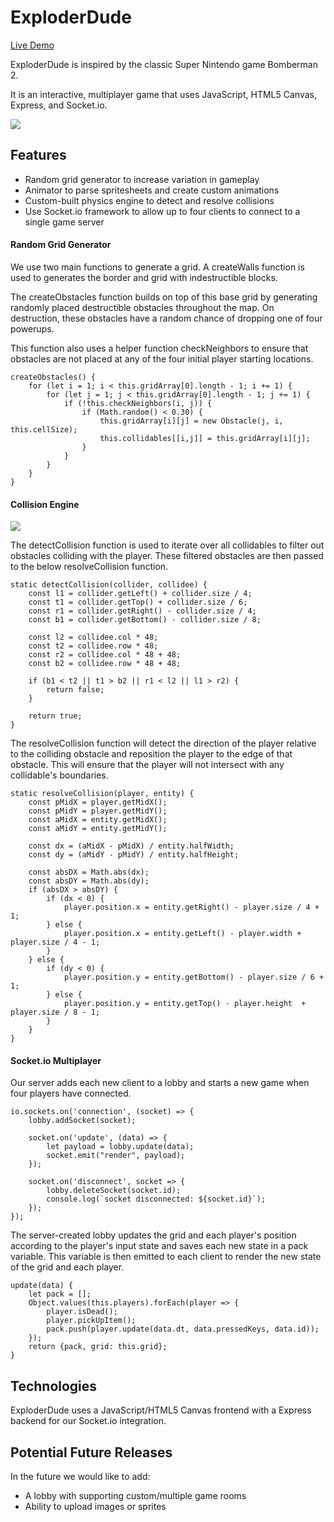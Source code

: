 # ExploderDude

[Live Demo](http://exploder-dude.herokuapp.com)

ExploderDude is inspired by the classic Super Nintendo game Bomberman 2. 

It is an interactive, multiplayer game that uses JavaScript, HTML5 Canvas, Express, and Socket.io. 

![](./public/assets/readme/exploderdudeSmaller.gif)

## Features
* Random grid generator to increase variation in gameplay
* Animator to parse spritesheets and create custom animations
* Custom-built physics engine to detect and resolve collisions
* Use Socket.io framework to allow up to four clients to connect to a single game server

#### Random Grid Generator

We use two main functions to generate a grid. A createWalls function is used to generates the border and grid with indestructible blocks. 

The createObstacles function builds on top of this base grid by generating randomly placed destructible obstacles throughout the map. On destruction, these obstacles have a random chance of dropping one of four powerups.

This function also uses a helper function checkNeighbors to ensure that obstacles are not placed at any of the four initial player starting locations.

```
createObstacles() {
    for (let i = 1; i < this.gridArray[0].length - 1; i += 1) {
        for (let j = 1; j < this.gridArray[0].length - 1; j += 1) {
            if (!this.checkNeighbors(i, j)) {
                if (Math.random() < 0.30) {
                    this.gridArray[i][j] = new Obstacle(j, i, this.cellSize);
                    this.collidables[[i,j]] = this.gridArray[i][j];
                }
            }
        }
    }
}
```

#### Collision Engine

![](./public/assets/readme/collisions.gif)


The detectCollision function is used to iterate over all collidables to filter out obstacles colliding with the player. These filtered obstacles are then passed to the below resolveCollision function.

```
static detectCollision(collider, collidee) {
    const l1 = collider.getLeft() + collider.size / 4;
    const t1 = collider.getTop() + collider.size / 6;
    const r1 = collider.getRight() - collider.size / 4;
    const b1 = collider.getBottom() - collider.size / 8;

    const l2 = collidee.col * 48;
    const t2 = collidee.row * 48;
    const r2 = collidee.col * 48 + 48;
    const b2 = collidee.row * 48 + 48;

    if (b1 < t2 || t1 > b2 || r1 < l2 || l1 > r2) {
        return false;
    }

    return true;
}
```

The resolveCollision function will detect the direction of the player relative to the colliding obstacle and reposition the player to the edge of that obstacle. This will ensure that the player will not intersect with any collidable's boundaries.

```
static resolveCollision(player, entity) {
    const pMidX = player.getMidX();
    const pMidY = player.getMidY();
    const aMidX = entity.getMidX();
    const aMidY = entity.getMidY();

    const dx = (aMidX - pMidX) / entity.halfWidth;
    const dy = (aMidY - pMidY) / entity.halfHeight;

    const absDX = Math.abs(dx);
    const absDY = Math.abs(dy);
    if (absDX > absDY) {
        if (dx < 0) {
            player.position.x = entity.getRight() - player.size / 4 + 1;
        } else {
            player.position.x = entity.getLeft() - player.width + player.size / 4 - 1;
        }
    } else {
        if (dy < 0) {
            player.position.y = entity.getBottom() - player.size / 6 + 1;
        } else {
            player.position.y = entity.getTop() - player.height  + player.size / 8 - 1;
        }
    }
}
```

#### Socket.io Multiplayer

Our server adds each new client to a lobby and starts a new game when four players have connected.

```
io.sockets.on('connection', (socket) => {
    lobby.addSocket(socket);

    socket.on('update', (data) => {
        let payload = lobby.update(data);
        socket.emit("render", payload);
    });

    socket.on('disconnect', socket => {
        lobby.deleteSocket(socket.id);
        console.log(`socket disconnected: ${socket.id}`);
    });
});
```

The server-created lobby updates the grid and each player's position according to the player's input state and saves each new state in a pack variable. This variable is then emitted to each client to render the new state of the grid and each player.

```
update(data) {
    let pack = [];
    Object.values(this.players).forEach(player => {
        player.isDead();
        player.pickUpItem();
        pack.push(player.update(data.dt, data.pressedKeys, data.id));
    });
    return {pack, grid: this.grid};
}
```

## Technologies

ExploderDude uses a JavaScript/HTML5 Canvas frontend with a Express backend for our Socket.io integration. 

## Potential Future Releases

In the future we would like to add:

* A lobby with supporting custom/multiple game rooms
* Ability to upload images or sprites